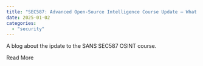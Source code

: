 ```yaml
---
title: "SEC587: Advanced Open-Source Intelligence Course Update – What’s New?"
date: 2025-01-02
categories: 
  - "security"
---
```


​A blog about the ipdate to the SANS SEC587 OSINT course. 

​Read More

